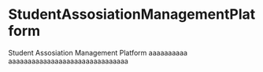 # StudentAssosiationManagementPlatform
Student Assosiation Management Platform
aaaaaaaaaa
aaaaaaaaaaaaaaaaaaaaaaaaaaaaaaa

